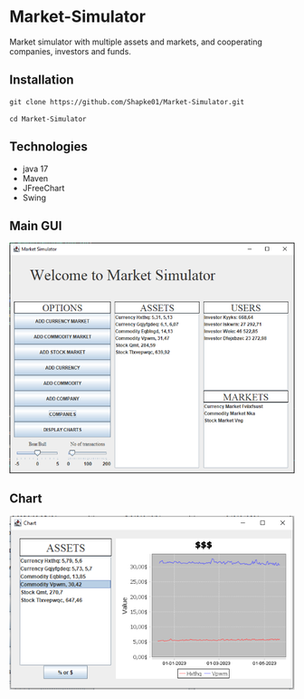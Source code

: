 # Market-Simulator

Market simulator with multiple assets and markets, and cooperating companies, investors and funds.

## Installation
```
git clone https://github.com/Shapke01/Market-Simulator.git
```
```
cd Market-Simulator
```

## Technologies
* java 17
* Maven
* JFreeChart
* Swing

## Main GUI

![market](/readme_img/Market.PNG)

## Chart

![chart](/readme_img/Chart.PNG)
